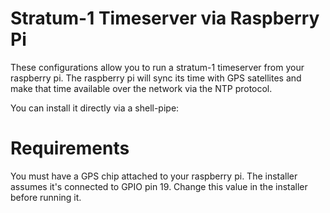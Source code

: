 # Stratum-1 Timeserver via Raspberry Pi
These configurations allow you to run a stratum-1 timeserver from your raspberry pi. The raspberry pi will sync its time with GPS satellites and make that time available over the network via the NTP protocol.

You can install it directly via a shell-pipe:

# Requirements
You must have a GPS chip attached to your raspberry pi. The installer assumes it's connected to GPIO pin 19. Change this value in the installer before running it.

